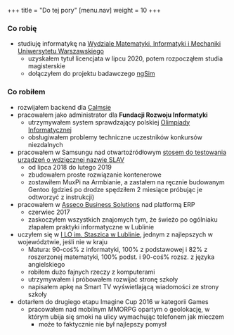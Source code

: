 +++
title = "Do tej pory"
  [menu.nav]
  weight = 10
+++

### Co robię

- studiuję informatykę na [Wydziale Matematyki, Informatyki i Mechaniki](https://mimuw.edu.pl) [Uniwersytetu Warszawskiego](https://uw.edu.pl)
  - uzyskałem tytuł licencjata w lipcu 2020, potem rozpocząłem studia magisterskie
  - dołączyłem do projektu badawczego [ngSim](https://www.mimuw.edu.pl/~iwanicki/projects/ngSim/)

### Co robiłem

- rozwijałem backend dla [Calmsie](https://calmsie.ai)
- pracowałem jako administrator dla **Fundacji Rozwoju Informatyki**
  - utrzymywałem system sprawdzający polskiej [Olimpiady Informatycznej](https://oi.edu.pl)
  - obsługiwałem problemy techniczne uczestników konkursów niezdalnych
- pracowałem w Samsungu nad otwartoźródłowym [stosem do testowania urządzeń o wdzięcznej nazwie SLAV](https://github.com/SamsungSLAV)
  - od lipca 2018 do lutego 2019
  - zbudowałem proste rozwiązanie kontenerowe
  - zostawiłem MuxPi na Armbianie, a zastałem na ręcznie budowanym Gentoo (gdzieś po drodze spędziłem 2 miesiące próbując je odtworzyć z instrukcji)
- pracowałem w [Asseco Business Solutions](https://assecobs.pl) nad platformą ERP
  - czerwiec 2017
  - zaskoczyłem wszystkich znajomych tym, że świeżo po ogólniaku złapałem praktyki informatyczne w Lublinie
- uczyłem się w [I LO im. Staszica w Lublinie](https://lo1.lublin.eu), jednym z najlepszych w województwie, jeśli nie w kraju
  - Matura: 90-coś% z informatyki, 100% z podstawowej i 82% z roszerzonej matematyki, 100% podst. i 90-coś% rozsz. z języka angielskiego
  - robiłem dużo fajnych rzeczy z komputerami
  - utrzymywałem i próbowałem rozwijać stronę szkoły
  - napisałem apkę na Smart TV wyświetlającą wiadomości ze strony szkoły
- dotarłem do drugiego etapu Imagine Cup 2016 w kategorii Games
  - pracowałem nad mobilnym MMORPG opartym o geolokację, w którym ubija się smoki na ulicy wymachując telefonem jak mieczem
    - może to faktycznie nie był najlepszy pomysł
